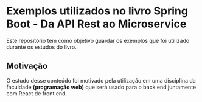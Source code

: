 # Exemplos utilizados no livro Spring Boot - Da API Rest ao Microservice

Este repositório tem como objetivo guardar os exemplos que foi utilizado durante os estudos do livro.

## Motivação

O estudo desse conteúdo foi motivado pela utilização em uma disciplina da faculdade **(programação web)** que será usado para o back end juntamente com React de front end. 